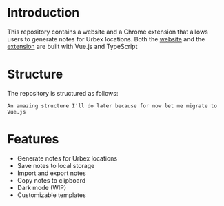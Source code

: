 # Introduction

This repository contains a website and a Chrome extension that allows users to generate notes for Urbex locations.
Both the [website](https://urbex-notes-generator.vercel.app) and the [extension]() are built with Vue.js and TypeScript

# Structure

The repository is structured as follows:

```
An amazing structure I'll do later because for now let me migrate to Vue.js
```

# Features

- Generate notes for Urbex locations
- Save notes to local storage
- Import and export notes
- Copy notes to clipboard
- Dark mode (WIP)
- Customizable templates
